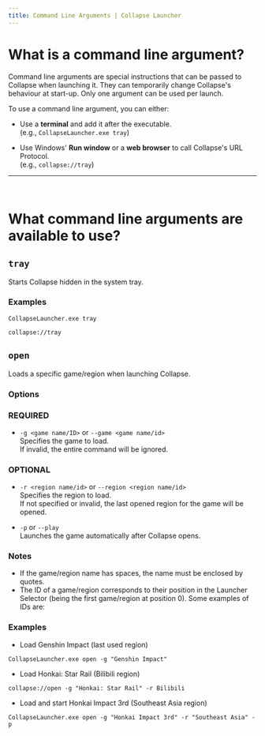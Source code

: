 ```yaml
---
title: Command Line Arguments | Collapse Launcher
---
```


<script setup lang="ts">
import GameRegionTable from '../scripts/cli.openTable.vue';
</script>

# What is a command line argument?

Command line arguments are special instructions that can be passed to Collapse when launching it. They can temporarily change Collapse's behaviour at start-up. Only one argument can be used per launch.

To use a command line argument, you can either:
- Use a **terminal** and add it after the executable.
  <br> (e.g., `CollapseLauncher.exe tray`) 

- Use Windows' **Run window** or a **web browser** to call Collapse's URL Protocol.
  <br> (e.g., `collapse://tray`)
---
&nbsp;

<h1> What command line arguments are available to use? </h1>

## `tray`
Starts Collapse hidden in the system tray.

### Examples
```
CollapseLauncher.exe tray
```
```
collapse://tray
```

## `open`
Loads a specific game/region when launching Collapse.

### Options
### REQUIRED
- `-g <game name/ID>` or `--game <game name/id>`
  <br> Specifies the game to load.
  <br> If invalid, the entire command will be ignored.

### OPTIONAL
- `-r <region name/id>` or `--region <region name/id>`
  <br> Specifies the region to load.
  <br> If not specified or invalid, the last opened region for the game will be opened.

- `-p` or `--play`
  <br> Launches the game automatically after Collapse opens.

### Notes
- If the game/region name has spaces, the name must be enclosed by quotes.
- The ID of a game/region corresponds to their position in the Launcher Selector (being the first game/region at position 0). Some examples of IDs are:

<div align="center"> <GameRegionTable /> </div>

### Examples
- Load Genshin Impact (last used region)
```
CollapseLauncher.exe open -g "Genshin Impact"
```
- Load Honkai: Star Rail (Bilibili region)
```
collapse://open -g "Honkai: Star Rail" -r Bilibili
```
- Load and start Honkai Impact 3rd (Southeast Asia region)
```
CollapseLauncher.exe open -g "Honkai Impact 3rd" -r "Southeast Asia" -p
```